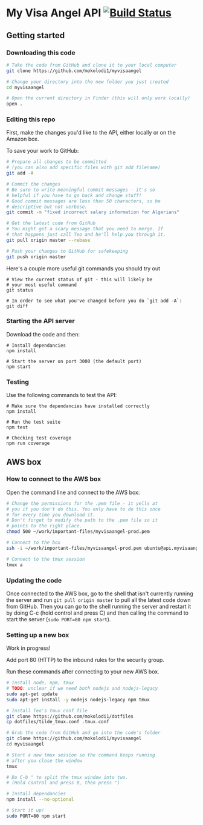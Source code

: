 # My Visa Angel API [![Build Status](https://travis-ci.com/mokolodi1/myvisaangel.svg?token=gSskbph9XcxTrDMf2BS7&branch=master)](https://travis-ci.com/mokolodi1/myvisaangel)

## Getting started

### Downloading this code

```sh
# Take the code from GitHub and clone it to your local computer
git clone https://github.com/mokolodi1/myvisaangel

# Change your directory into the new folder you just created
cd myvisaangel

# Open the current directory in Finder (this will only work locally)
open .
```

### Editing this repo

First, make the changes you'd like to the API, either locally or on the
Amazon box.

To save your work to GitHub:

```sh
# Prepare all changes to be committed
# (you can also add specific files with git add filename)
git add -A

# Commit the changes
# Be sure to write meaningful commit messages - it's so
# helpful if you have to go back and change stuff!
# Good commit messages are less than 50 characters, so be
# descriptive but not verbose.
git commit -m "fixed incorrect salary information for Algerians"

# Get the latest code from GitHub
# You might get a scary message that you need to merge. If
# that happens just call Teo and he'll help you through it.
git pull origin master --rebase

# Push your changes to GitHub for safekeeping
git push origin master
```

Here's a couple more useful git commands you should try out

```
# View the current status of git - this will likely be
# your most useful command
git status

# In order to see what you've changed before you do `git add -A`:
git diff
```

### Starting the API server

Download the code and then:
```
# Install dependancies
npm install

# Start the server on port 3000 (the default port)
npm start
```

### Testing

Use the following commands to test the API:

```
# Make sure the dependancies have installed correctly
npm install

# Run the test suite
npm test

# Checking test coverage
npm run coverage
```

## AWS box

### How to connect to the AWS box

Open the command line and connect to the AWS box:

```sh
# Change the permissions for the .pem file - it yells at
# you if you don't do this. You only have to do this once
# for every time you download it.
# Don't forget to modify the path to the .pem file so it
# points to the right place.
chmod 500 ~/work/important-files/myvisaangel-prod.pem

# Connect to the box
ssh -i ~/work/important-files/myvisaangel-prod.pem ubuntu@api.myvisaangel.com

# Connect to the tmux session
tmux a
```

### Updating the code

Once connected to the AWS box, go to the shell that isn't currently running the server and run `git pull origin master` to pull all the latest code down from GitHub. Then you can go to the shell running the server and restart it by doing C-c (hold control and press C) and then calling the command to start the server (`sudo PORT=80 npm start`).

### Setting up a new box

Work in progress!

Add port 80 (HTTP) to the inbound rules for the security group.

Run these commands after connecting to your new AWS box.

```sh
# Install node, npm, tmux
# TODO: unclear if we need both nodejs and nodejs-legacy
sudo apt-get update
sudo apt-get install -y nodejs nodejs-legacy npm tmux

# Install Teo's tmux conf file
git clone https://github.com/mokolodi1/dotfiles
cp dotfiles/tilde_tmux.conf .tmux.conf

# Grab the code from GitHub and go into the code's folder
git clone https://github.com/mokolodi1/myvisaangel
cd myvisaangel

# Start a new tmux session so the command keeps running
# after you close the window
tmux

# Do C-b " to split the tmux window into two.
# (Hold control and press B, then press ")

# Install dependancies
npm install --no-optional

# Start it up!
sudo PORT=80 npm start
```
